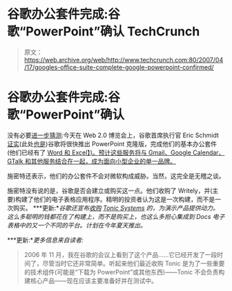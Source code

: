 # 谷歌办公套件完成:谷歌“PowerPoint”确认 TechCrunch

> 原文：<https://web.archive.org/web/http://www.techcrunch.com:80/2007/04/17/googles-office-suite-complete-google-powerpoint-confirmed/>

# 谷歌办公套件完成:谷歌“PowerPoint”确认

 [](https://web.archive.org/web/20230203091814/http://docs.google.com/) 没有必要[进一步猜测](https://web.archive.org/web/20230203091814/https://techcrunch.com/2007/02/04/google-powerpoint-clone-coming/):今天在 Web 2.0 博览会上，谷歌首席执行官 Eric Schmidt [证实](https://web.archive.org/web/20230203091814/http://blogs.zdnet.com/BTL/?p=4864)(此处[也是](https://web.archive.org/web/20230203091814/http://www.readwriteweb.com/archives/web_20_expo_eric_schmidt.php))谷歌将很快推出 PowerPoint 克隆版，完成他们的基本办公套件(他们已经有了 [Word 和 Excel】)。预计这些服务将与 Gmail、Google Calendar、GTalk 和其他服务结合在一起，成为面向小型企业的单一品牌。](https://web.archive.org/web/20230203091814/https://techcrunch.com/2006/10/10/google-docs-spreadsheets-launches/)

施密特还表示，他们的办公套件不会对微软构成威胁。当然，这完全是无稽之谈。

施密特没有说的是，谷歌是否会建立或购买这一点。他们收购了 Writely，并(主要)构建了他们的电子表格应用程序。精明的投资者认为这是一次构建，而不是一次购买。
 ***更新:**谷歌还宣布[收购](https://web.archive.org/web/20230203091814/http://googleblog.blogspot.com/2007/04/were-expecting.html) [Tonic Systems](https://web.archive.org/web/20230203091814/http://www.tonicsystems.com/) 的，为演示产品提供动力。这么多聪明的钱都花在了构建上，而不是购买上，也这么多担心集成到 Docs 电子表格中的又一个不同的平台。计划在今年夏天推出。*

***更新:**更多信息来自读者:*

> 2006 年 11 月，我在谷歌的会议上看到了这个产品……它已经开发了一段时间了，尽管当时它还非常简单。听起来他们最近收购 Tonic 是为了一些重要的技术组件(可能是“下载为 PowerPoint”或其他东西)——Tonic 不会负责构建核心产品——现在应该主要准备好并在测试中。